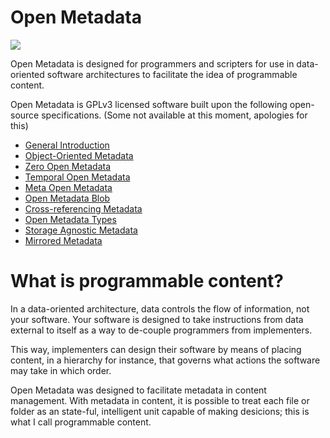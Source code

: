 Open Metadata
=============

![](https://dl.dropbox.com/s/av2x8gel580ow48/om2_hierarchy.png)

Open Metadata is designed for programmers and scripters for use in data-oriented software architectures to facilitate the idea of programmable content.

Open Metadata is GPLv3 licensed software built upon the following open-source specifications. (Some not available at this moment, apologies for this)

* [General Introduction](http://rfc.abstractfactory.io/spec/10)
* [Object-Oriented Metadata](http://rfc.abstractfactory.io/spec/12)
* [Zero Open Metadata](http://rfc.abstractfactory.io/spec/13)
* [Temporal Open Metadata](http://rfc.abstractfactory.io/spec/14)
* [Meta Open Metadata](http://rfc.abstractfactory.io/spec/15)
* [Open Metadata Blob](http://rfc.abstractfactory.io/spec/16)
* [Cross-referencing Metadata](http://rfc.abstractfactory.io/spec/17)
* [Open Metadata Types](http://rfc.abstractfactory.io/spec/18)
* [Storage Agnostic Metadata](http://rfc.abstractfactory.io/spec/19)
* [Mirrored Metadata](http://rfc.abstractfactory.io/spec/20)

# What is programmable content?

In a data-oriented architecture, data controls the flow of information, not your software. Your software is designed to take instructions from data external to itself as a way to de-couple programmers from implementers.

This way, implementers can design their software by means of placing content, in a hierarchy for instance, that governs what actions the software may take in which order.

Open Metadata was designed to facilitate metadata in content management. With metadata in content, it is possible to treat each file or folder as an state-ful, intelligent unit capable of making desicions; this is what I call programmable content.